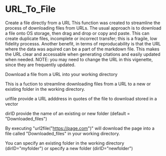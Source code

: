 # URL_To_File
Create a file directly from a URL
This function was created to streamline the process of downloading files from URLs. The usual approach is to download a file onto OS storage, then drag and drop or copy and paste. This can create duplicate files, incomplete or incorrect transfer; this is a fragile, low fidelity processs. Another benefit, in terms of reproducability is that the URL where the data was aquired can be a part of the markdown file. This makes the URL clear and accessable when generating citations and easily updated when needed. NOTE: you may need to change the URL in this vigenette, since they are frequently updated.

Download a file from a URL into your working directory

This is a fuction to streamline downloading files from a URL to a new or existing folder in the working directory.

urlfile provide a URL adddress in quotes of the file to download stored in a vector

dirID provide the name of an existing or new folder (default = "Downloaded_files")

By executing "url2file("https://page.com")" will download the page into a file called "Downloaded_files" in your working directory.

You can specify an existing folder in the working directory (dirID="myfolder") or specify a new folder (dirID="newfolder")
